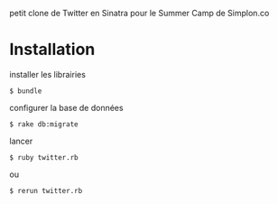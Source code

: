 petit clone de Twitter en Sinatra pour le Summer Camp de Simplon.co

Installation
============

installer les librairies

`$ bundle`

configurer la base de données

`$ rake db:migrate`

lancer

`$ ruby twitter.rb`

ou

`$ rerun twitter.rb`
